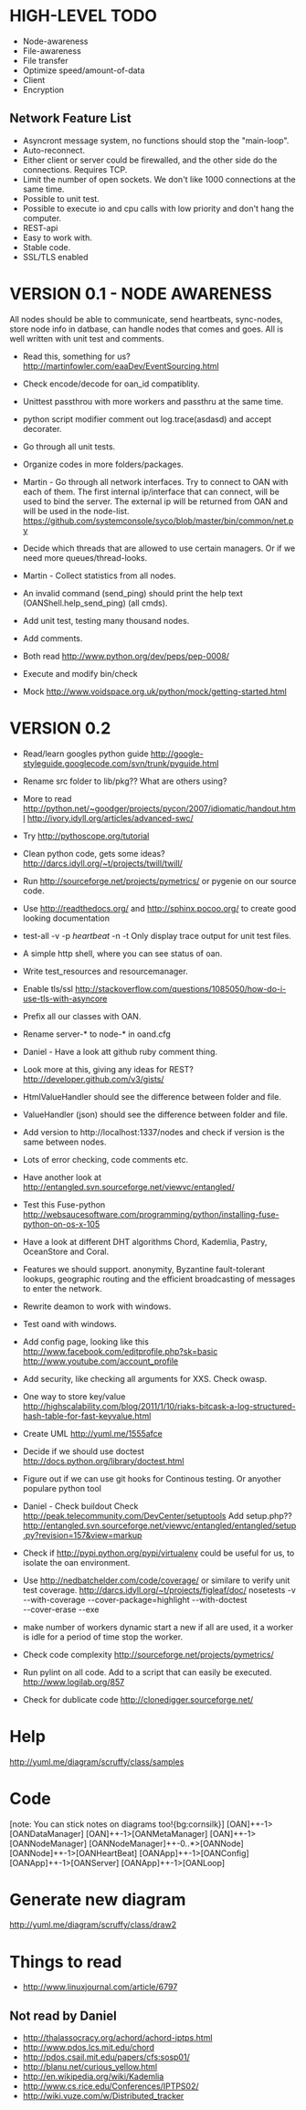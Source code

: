HIGH-LEVEL TODO
===============
* Node-awareness
* File-awareness
* File transfer
* Optimize speed/amount-of-data
* Client
* Encryption

Network Feature List
--------------------
* Asyncront message system, no functions should stop the "main-loop".
* Auto-reconnect.
* Either client or server could be firewalled, and the other side do the connections.
  Requires TCP.
* Limit the number of open sockets. We don't like 1000 connections at the same time.
* Possible to unit test.
* Possible to execute io and cpu calls with low priority and don't hang the computer.
* REST-api
* Easy to work with.
* Stable code.
* SSL/TLS enabled

VERSION 0.1 - NODE AWARENESS
============================

All nodes should be able to communicate, send heartbeats, sync-nodes,
store node info in datbase, can handle nodes that comes and goes. All is
well written with unit test and comments.

* Read this, something for us?
  http://martinfowler.com/eaaDev/EventSourcing.html

* Check encode/decode for oan_id compatiblity.

* Unittest passthrou with more workers and passthru at
  the same time.

* python script modifier comment out log.trace(asdasd) and accept decorater.

* Go through all unit tests.

* Organize codes in more folders/packages.

* Martin - Go through all network interfaces. Try to connect to OAN with each of them.
  The first internal ip/interface that can connect, will be used to bind the
  server. The external ip will be returned from OAN and will be used in the
  node-list.
  https://github.com/systemconsole/syco/blob/master/bin/common/net.py

* Decide which threads that are allowed to use certain managers. Or if we
  need more queues/thread-looks.

* Martin - Collect statistics from all nodes.

* An invalid command (send_ping) should print the help text
  (OANShell.help_send_ping) (all cmds).

* Add unit test, testing many thousand nodes.

* Add comments.

* Both read http://www.python.org/dev/peps/pep-0008/

* Execute and modify bin/check

* Mock
  http://www.voidspace.org.uk/python/mock/getting-started.html

VERSION 0.2
===========

* Read/learn googles python guide
  http://google-styleguide.googlecode.com/svn/trunk/pyguide.html

* Rename src folder to lib/pkg?? What are others using?

* More to read
  http://python.net/~goodger/projects/pycon/2007/idiomatic/handout.html
  http://ivory.idyll.org/articles/advanced-swc/

* Try http://pythoscope.org/tutorial

* Clean python code, gets some ideas?
  http://darcs.idyll.org/~t/projects/twill/twill/

* Run http://sourceforge.net/projects/pymetrics/ or pygenie
  on our source code.

* Use http://readthedocs.org/ and http://sphinx.pocoo.org/
  to create good looking documentation

* test-all  -v -p *heartbeat* -n -t
  Only display trace output for unit test files.

* A simple http shell, where you can see status of oan.

* Write test_resources and resourcemanager.

* Enable tls/ssl
  http://stackoverflow.com/questions/1085050/how-do-i-use-tls-with-asyncore

* Prefix all our classes with OAN.

* Rename server-* to node-* in oand.cfg

* Daniel - Have a look att github ruby comment thing.

* Look more at this, giving any ideas for REST?
  http://developer.github.com/v3/gists/

* HtmlValueHandler should see the difference between folder and file.

* ValueHandler (json) should see the difference between folder and file.

* Add version to http://localhost:1337/nodes and check if version is the same
  between nodes.

* Lots of error checking, code comments etc.

* Have another look at
  http://entangled.svn.sourceforge.net/viewvc/entangled/

* Test this Fuse-python
  http://websaucesoftware.com/programming/python/installing-fuse-python-on-os-x-105

* Have a look at different DHT algorithms Chord, Kademlia, Pastry, OceanStore
  and Coral.

* Features we should support.
  anonymity, Byzantine fault-tolerant lookups, geographic routing and the
  efficient broadcasting of messages to enter the network.

* Rewrite deamon to work with windows.

* Test oand with windows.

* Add config page, looking like this
  http://www.facebook.com/editprofile.php?sk=basic
  http://www.youtube.com/account_profile

* Add security, like checking all arguments for XXS. Check owasp.

* One way to store key/value
  http://highscalability.com/blog/2011/1/10/riaks-bitcask-a-log-structured-hash-table-for-fast-keyvalue.html

* Create UML
  http://yuml.me/1555afce

* Decide if we should use doctest
  http://docs.python.org/library/doctest.html

* Figure out if we can use git hooks for Continous testing. Or anyother
  populare python tool

* Daniel - Check buildout
  Check http://peak.telecommunity.com/DevCenter/setuptools
  Add setup.php??
  http://entangled.svn.sourceforge.net/viewvc/entangled/entangled/setup.py?revision=157&view=markup

* Check if http://pypi.python.org/pypi/virtualenv could be useful for us, to
  isolate the oan environment.

* Use http://nedbatchelder.com/code/coverage/ or similare to verify unit test
  coverage.
  http://darcs.idyll.org/~t/projects/figleaf/doc/
  nosetests -v --with-coverage --cover-package=highlight --with-doctest\
     --cover-erase --exe

* make number of workers dynamic start a new if all are used, it a
  worker is idle for a period of time stop the worker.

* Check code complexity
  http://sourceforge.net/projects/pymetrics/

* Run pylint on all code.
  Add to a script that can easily be executed.
  http://www.logilab.org/857

* Check for dublicate code
  http://clonedigger.sourceforge.net/

# Help

  http://yuml.me/diagram/scruffy/class/samples

  # Code

  [note: You can stick notes on diagrams too!{bg:cornsilk}]
  [OAN]++-1>[OANDataManager]
  [OAN]++-1>[OANMetaManager]
  [OAN]++-1>[OANNodeManager]
  [OANNodeManager]++-0..*>[OANNode]
  [OANNode]++-1>[OANHeartBeat]
  [OANApp]++-1>[OANConfig]
  [OANApp]++-1>[OANServer]
  [OANApp]++-1>[OANLoop]

  # Generate new diagram

  http://yuml.me/diagram/scruffy/class/draw2

Things to read
==============

* http://www.linuxjournal.com/article/6797

Not read by Daniel
------------------
* http://thalassocracy.org/achord/achord-iptps.html
* http://www.pdos.lcs.mit.edu/chord
* http://pdos.csail.mit.edu/papers/cfs:sosp01/
* http://blanu.net/curious_yellow.html
* http://en.wikipedia.org/wiki/Kademlia
* http://www.cs.rice.edu/Conferences/IPTPS02/
* http://wiki.vuze.com/w/Distributed_tracker
